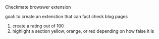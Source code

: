 Checkmate browswer extension

goal: to create an extenstion that can fact check blog pages

1. create a rating out of 100
2. highlight a section yellow, orange, or red depending on how false it is
